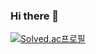 ### Hi there 👋

[![Solved.ac프로필](http://mazassumnida.wtf/api/v2/generate_badge?boj=zakelstorm)](https://solved.ac/zakelstorm)
